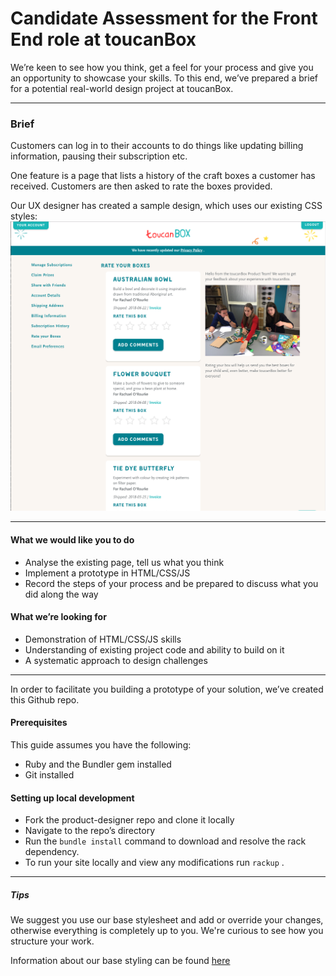 # Candidate Assessment for the Front End role at toucanBox

We’re keen to see how you think, get a feel for your process and give you an opportunity to showcase your skills. To this end, we’ve prepared a brief for a potential real-world design project at toucanBox.

---

### Brief

Customers can log in to their accounts to do things like updating billing information, pausing their subscription etc. 

One feature is a page that lists a history of the craft boxes a customer has received. Customers are then asked to rate the boxes provided. 

Our UX designer has created a sample design, which uses our existing CSS styles:
![Desktop Screenshot](/rate_your_boxes_desktop.png?raw=true "Desktop Screenshot")


---

#### What we would like you to do
- Analyse the existing page, tell us what you think
- Implement a prototype in HTML/CSS/JS
- Record the steps of your process and be prepared to discuss what you did along the way

#### What we’re looking for
- Demonstration of HTML/CSS/JS skills
- Understanding of existing project code and ability to build on it
- A systematic approach to design challenges

---

In order to facilitate you building a prototype of your solution, we’ve created this Github repo.


#### Prerequisites
This guide assumes you have the following:
- Ruby and the Bundler gem installed
- Git installed


#### Setting up local development
- Fork the product-designer repo and clone it locally
- Navigate to the repo’s directory
- Run the `bundle install` command to download and resolve the rack dependency.
- To run your site locally and view any modifications run `rackup` .

---


##### Tips
We suggest you use our base stylesheet and add or override your changes, otherwise everything is completely up to you. We're curious to see how you structure your work.

Information about our base styling can be found [here](https://www.toucanbox.com/styles)


